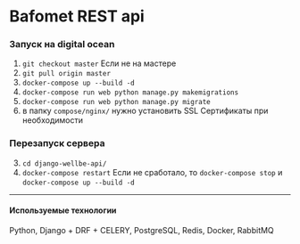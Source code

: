 # Bafomet REST api

### Запуск на digital ocean
1. `git checkout master` Если не на мастере
2. `git pull origin master`
3. `docker-compose up --build -d`
4. `docker-compose run web python manage.py makemigrations`
5. `docker-compose run web python manage.py migrate`
6. в папку `compose/nginx/` нужно установить SSL Сертификаты при необходимости

### Перезапуск сервера
3. `cd django-wellbe-api/`
4. `docker-compose restart` Если не сработало, то  `docker-compose stop` и `docker-compose up --build -d`
----------------------
#### Используемые технологии
Python, Django + DRF + CELERY,  PostgreSQL, Redis, Docker, RabbitMQ
